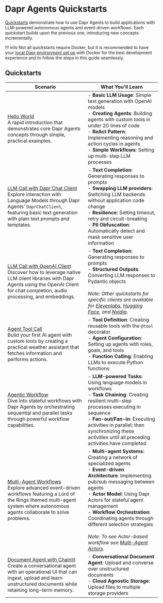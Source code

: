 # Dapr Agents Quickstarts

[Quickstarts](https://github.com/dapr/dapr-agents/tree/main/quickstarts) demonstrate how to use Dapr Agents to build applications with LLM-powered autonomous agents and event-driven workflows. Each quickstart builds upon the previous one, introducing new concepts incrementally.


!!! info
    Not all quickstarts require Docker, but it is recommended to have your [local Dapr environment set up](../installation.md) with Docker for the best development experience and to follow the steps in this guide seamlessly.

## Quickstarts

| Scenario                                                                                                                                                                                                                                                                            | What You'll Learn |
|-------------------------------------------------------------------------------------------------------------------------------------------------------------------------------------------------------------------------------------------------------------------------------------| --- |
| [Hello World](https://github.com/dapr/dapr-agents/tree/main/quickstarts/01-hello-world)<br>A rapid introduction that demonstrates core Dapr Agents concepts through simple, practical examples.                                                                                     | - **Basic LLM Usage**: Simple text generation with OpenAI models <br> - **Creating Agents**: Building agents with custom tools in under 20 lines of code <br> - **ReAct Pattern**: Implementing reasoning and action cycles in agents <br> - **Simple Workflows**: Setting up multi-step LLM processes |
| [LLM Call with Dapr Chat Client](https://github.com/dapr/dapr-agents/tree/main/quickstarts/02_llm_call_dapr)<br>Explore interaction with Language Models through Dapr Agents' `DaprChatClient`, featuring basic text generation with plain text prompts and templates.              | - **Text Completion**: Generating responses to prompts <br> - **Swapping LLM providers**: Switching LLM backends without application code change <br> - **Resilience**: Setting timeout, retry and circuit-breaking <br> - **PII Obfuscation**: Automatically detect and mask sensitive user information |
| [LLM Call with OpenAI Client](https://github.com/dapr/dapr-agents/tree/main/quickstarts/02_llm_call_open_ai)<br>Discover how to leverage native LLM client libraries with Dapr Agents using the OpenAI Client for chat completion, audio processing, and embeddings.                | - **Text Completion**: Generating responses to prompts <br> - **Structured Outputs**: Converting LLM responses to Pydantic objects <br><br> *Note: Other quickstarts for specific clients are available for [Elevenlabs](https://github.com/dapr/dapr-agents/tree/main/quickstarts/02_llm_call_elevenlabs), [Hugging Face](https://github.com/dapr/dapr-agents/tree/main/quickstarts/02_llm_call_hugging_face), and [Nvidia](https://github.com/dapr/dapr-agents/tree/main/quickstarts/02_llm_call_nvidia).* |
| [Agent Tool Call](https://github.com/dapr/dapr-agents/tree/main/quickstarts/03-agent-tool-call)<br>Build your first AI agent with custom tools by creating a practical weather assistant that fetches information and performs actions.                                             | - **Tool Definition**: Creating reusable tools with the `@tool` decorator <br> - **Agent Configuration**: Setting up agents with roles, goals, and tools <br> - **Function Calling**: Enabling LLMs to execute Python functions |
| [Agentic Workflow](https://github.com/dapr/dapr-agents/tree/main/quickstarts/04-agentic-workflow)<br>Dive into stateful workflows with Dapr Agents by orchestrating sequential and parallel tasks through powerful workflow capabilities.                                           | - **LLM-powered Tasks**: Using language models in workflows <br> - **Task Chaining**: Creating resilient multi-step processes executing in sequence <br> - **Fan-out/Fan-in**: Executing activities in parallel; then synchronizing these activities until all preceding activities have completed |
| [Multi-Agent Workflows](https://github.com/dapr/dapr-agents/tree/main/quickstarts/05-multi-agent-workflow-dapr-workflows)<br>Explore advanced event-driven workflows featuring a Lord of the Rings themed multi-agent system where autonomous agents collaborate to solve problems. | - **Multi-agent Systems**: Creating a network of specialized agents <br> - **Event-driven Architecture**: Implementing pub/sub messaging between agents <br> - **Actor Model**: Using Dapr Actors for stateful agent management <br> - **Workflow Orchestration**: Coordinating agents through different selection strategies <br><br> *Note: To see Actor-based workflow see [Multi-Agent Actors](https://github.com/dapr/dapr-agents/tree/main/quickstarts/05-multi-agent-workflow-actors).* |
| [Document Agent with Chainlit](https://github.com/dapr/dapr-agents/tree/main/quickstarts/06-document-agent-chainlit)<br>Create a conversational agent with an operational UI that can ingest, upload and learn unstructured documents while retaining long-term memory. | - **Conversational Document Agent**: Upload and converse over unstructured documents <br> - **Cloud Agnostic Storage**: Upload files to multiple storage providers |

